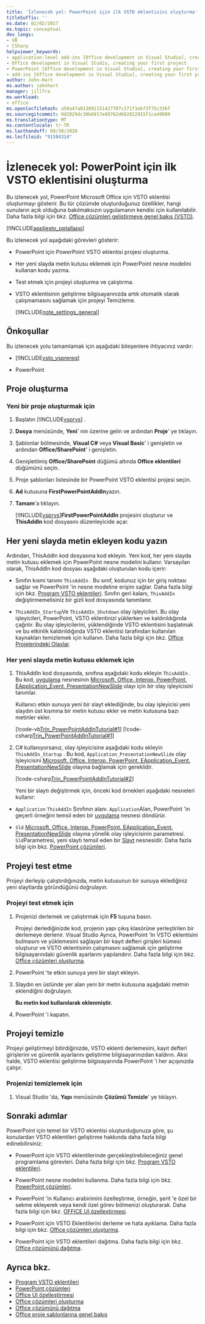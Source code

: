 ```yaml
---
title: 'İzlenecek yol: PowerPoint için ilk VSTO eklentisini oluşturma'
titleSuffix: ''
ms.date: 02/02/2017
ms.topic: conceptual
dev_langs:
- VB
- CSharp
helpviewer_keywords:
- application-level add-ins [Office development in Visual Studio], creating your first project
- Office development in Visual Studio, creating your first project
- PowerPoint [Office development in Visual Studio], creating your first project
- add-ins [Office development in Visual Studio], creating your first project
author: John-Hart
ms.author: johnhart
manager: jillfra
ms.workload:
- office
ms.openlocfilehash: a50a47a813891151427707c371f1ebf3f75c336f
ms.sourcegitcommit: 9d2829dc30b6917e89762d602022915f1ca49089
ms.translationtype: MT
ms.contentlocale: tr-TR
ms.lasthandoff: 09/30/2020
ms.locfileid: "91584314"
---
```

# <a name="walkthrough-create-your-first-vsto-add-in-for-powerpoint"></a>İzlenecek yol: PowerPoint için ilk VSTO eklentisini oluşturma
  Bu izlenecek yol, PowerPoint Microsoft Office için VSTO eklentisi oluşturmayı gösterir. Bu tür çözümde oluşturduğunuz özellikler, hangi sunuların açık olduğuna bakılmaksızın uygulamanın kendisi için kullanılabilir. Daha fazla bilgi için bkz. [Office çözümleri geliştirmeye genel bakış &#40;VSTO&#41;](../vsto/office-solutions-development-overview-vsto.md).

 [!INCLUDE[appliesto_pptallapp](../vsto/includes/appliesto-pptallapp-md.md)]

 Bu izlenecek yol aşağıdaki görevleri gösterir:

- PowerPoint için PowerPoint VSTO eklentisi projesi oluşturma.

- Her yeni slayda metin kutusu eklemek için PowerPoint nesne modelini kullanan kodu yazma.

- Test etmek için projeyi oluşturma ve çalıştırma.

- VSTO eklentisinin geliştirme bilgisayarınızda artık otomatik olarak çalışmamasını sağlamak için projeyi Temizleme.

  [!INCLUDE[note_settings_general](../sharepoint/includes/note-settings-general-md.md)]

## <a name="prerequisites"></a>Önkoşullar
 Bu izlenecek yolu tamamlamak için aşağıdaki bileşenlere ihtiyacınız vardır:

- [!INCLUDE[vsto_vsprereq](../vsto/includes/vsto-vsprereq-md.md)]

- PowerPoint

## <a name="create-the-project"></a>Proje oluşturma

### <a name="to-create-a-new-project"></a>Yeni bir proje oluşturmak için

1. Başlatın [!INCLUDE[vsprvs](../sharepoint/includes/vsprvs-md.md)] .

2. **Dosya** menüsünde, **Yeni**' nin üzerine gelin ve ardından **Proje**' ye tıklayın.

3. Şablonlar bölmesinde, **Visual C#** veya **Visual Basic**' i genişletin ve ardından **Office/SharePoint**' i genişletin.

4. Genişletilmiş **Office/SharePoint** düğümü altında **Office eklentileri** düğümünü seçin.

5. Proje şablonları listesinde bir PowerPoint VSTO eklentisi projesi seçin.

6. **Ad** kutusuna **FirstPowerPointAddIn**yazın.

7. **Tamam**'a tıklayın.

     [!INCLUDE[vsprvs](../sharepoint/includes/vsprvs-md.md)]**FirstPowerPointAddIn** projesini oluşturur ve **ThisAddIn** kod dosyasını düzenleyicide açar.

## <a name="write-code-that-adds-text-to-each-new-slide"></a>Her yeni slayda metin ekleyen kodu yazın
 Ardından, ThisAddIn kod dosyasına kod ekleyin. Yeni kod, her yeni slayda metin kutusu eklemek için PowerPoint nesne modelini kullanır. Varsayılan olarak, ThisAddIn kod dosyası aşağıdaki oluşturulan kodu içerir:

- Sınıfın kısmi tanımı `ThisAddIn` . Bu sınıf, kodunuz için bir giriş noktası sağlar ve PowerPoint 'in nesne modeline erişim sağlar. Daha fazla bilgi için bkz. [Program VSTO eklentileri](../vsto/programming-vsto-add-ins.md). Sınıfın geri kalanı, `ThisAddIn` değiştirmemelisiniz bir gizli kod dosyasında tanımlanır.

- `ThisAddIn_Startup`Ve `ThisAddIn_Shutdown` olay işleyicileri. Bu olay işleyicileri, PowerPoint, VSTO eklentinizi yüklerken ve kaldırıldığında çağrılır. Bu olay işleyicilerini, yüklendiğinde VSTO eklentisini başlatmak ve bu etkinlik kaldırıldığında VSTO eklentisi tarafından kullanılan kaynakları temizlemek için kullanın. Daha fazla bilgi için bkz. [Office Projelerindeki Olaylar](../vsto/events-in-office-projects.md).

### <a name="to-add-a-text-box-to-each-new-slide"></a>Her yeni slayda metin kutusu eklemek için

1. ThisAddIn kod dosyasında, sınıfına aşağıdaki kodu ekleyin `ThisAddIn` . Bu kod, [uygulama](/previous-versions/office/developer/office-2010/ff764034(v=office.14)) nesnesinin [Microsoft. Office. Interop. PowerPoint. EApplication_Event. PresentationNewSlide](/previous-versions/office/developer/office-2010/ff762876(v%3doffice.14)) olayı için bir olay işleyicisini tanımlar.

    Kullanıcı etkin sunuya yeni bir slayt eklediğinde, bu olay işleyicisi yeni slaydın üst kısmına bir metin kutusu ekler ve metin kutusuna bazı metinler ekler.

    [!code-vb[Trin_PowerPointAddInTutorial#1](../vsto/codesnippet/VisualBasic/Trin_PowerPointAddInTutorial/ThisAddIn.vb#1)]
    [!code-csharp[Trin_PowerPointAddInTutorial#1](../vsto/codesnippet/CSharp/Trin_PowerPointAddInTutorial/ThisAddIn.cs#1)]

2. C# kullanıyorsanız, olay işleyicisine aşağıdaki kodu ekleyin `ThisAddIn_Startup` . Bu kod, `Application_PresentationNewSlide` olay Işleyicisini [Microsoft. Office. Interop. PowerPoint. EApplication_Event. PresentationNewSlide](/previous-versions/office/developer/office-2010/ff762876(v%3doffice.14)) olayına bağlamak için gereklidir.

    [!code-csharp[Trin_PowerPointAddInTutorial#2](../vsto/codesnippet/CSharp/Trin_PowerPointAddInTutorial/ThisAddIn.cs#2)]

   Yeni bir slaytı değiştirmek için, önceki kod örnekleri aşağıdaki nesneleri kullanır:

- `Application` `ThisAddIn` Sınıfının alanı. `Application`Alan, PowerPoint 'in geçerli örneğini temsil eden bir [uygulama](/previous-versions/office/developer/office-2010/ff764034(v=office.14)) nesnesi döndürür.

- `Sld` [Microsoft. Office. Interop. PowerPoint. EApplication_Event. PresentationNewSlide](/previous-versions/office/developer/office-2010/ff762876(v%3doffice.14)) olayına yönelik olay işleyicisinin parametresi. `Sld`Parametresi, yeni slaytı temsil eden bir [Slayt](/previous-versions/office/developer/office-2010/ff763417(v=office.14)) nesnesidir. Daha fazla bilgi için bkz. [PowerPoint çözümleri](../vsto/powerpoint-solutions.md).

## <a name="test-the-project"></a>Projeyi test etme
 Projeyi derleyip çalıştırdığınızda, metin kutusunun bir sunuya eklediğiniz yeni slaytlarda göründüğünü doğrulayın.

### <a name="to-test-the-project"></a>Projeyi test etmek için

1. Projenizi derlemek ve çalıştırmak için **F5** tuşuna basın.

     Projeyi derlediğinizde kod, projenin yapı çıkış klasörüne yerleştirilen bir derlemeye derlenir. Visual Studio Ayrıca, PowerPoint 'In VSTO eklentisini bulmasını ve yüklemesini sağlayan bir kayıt defteri girişleri kümesi oluşturur ve VSTO eklentisinin çalışmasını sağlamak için geliştirme bilgisayarındaki güvenlik ayarlarını yapılandırır. Daha fazla bilgi için bkz. [Office çözümleri oluşturma](../vsto/building-office-solutions.md).

2. PowerPoint 'te etkin sunuya yeni bir slayt ekleyin.

3. Slaydın en üstünde yer alan yeni bir metin kutusuna aşağıdaki metnin eklendiğini doğrulayın.

     **Bu metin kod kullanılarak eklenmiştir.**

4. PowerPoint 'i kapatın.

## <a name="clean-up-the-project"></a>Projeyi temizle
 Projeyi geliştirmeyi bitirdiğinizde, VSTO eklenti derlemesini, kayıt defteri girişlerini ve güvenlik ayarlarını geliştirme bilgisayarınızdan kaldırın. Aksi halde, VSTO eklentisi geliştirme bilgisayarında PowerPoint 'i her açışınızda çalışır.

### <a name="to-clean-up-your-project"></a>Projenizi temizlemek için

1. Visual Studio 'da, **Yapı** menüsünde **Çözümü Temizle**' ye tıklayın.

## <a name="next-steps"></a>Sonraki adımlar
 PowerPoint için temel bir VSTO eklentisi oluşturduğunuza göre, şu konulardan VSTO eklentileri geliştirme hakkında daha fazla bilgi edinebilirsiniz:

- PowerPoint için VSTO eklentilerinde gerçekleştirebileceğiniz genel programlama görevleri. Daha fazla bilgi için bkz. [Program VSTO eklentileri](../vsto/programming-vsto-add-ins.md).

- PowerPoint nesne modelini kullanma. Daha fazla bilgi için bkz. [PowerPoint çözümleri](../vsto/powerpoint-solutions.md).

- PowerPoint 'in Kullanıcı arabirimini özelleştirme, örneğin, şerit 'e özel bir sekme ekleyerek veya kendi özel görev bölmenizi oluşturarak. Daha fazla bilgi için bkz. [OFFICE UI özelleştirmesi](../vsto/office-ui-customization.md).

- PowerPoint için VSTO Eklentilerini derleme ve hata ayıklama. Daha fazla bilgi için bkz. [Office çözümleri oluşturma](../vsto/building-office-solutions.md).

- PowerPoint için VSTO eklentileri dağıtma. Daha fazla bilgi için bkz. [Office çözümünü dağıtma](../vsto/deploying-an-office-solution.md).

## <a name="see-also"></a>Ayrıca bkz.
- [Program VSTO eklentileri](../vsto/programming-vsto-add-ins.md)
- [PowerPoint çözümleri](../vsto/powerpoint-solutions.md)
- [Office UI özelleştirmesi](../vsto/office-ui-customization.md)
- [Office çözümleri oluşturma](../vsto/building-office-solutions.md)
- [Office çözümünü dağıtma](../vsto/deploying-an-office-solution.md)
- [Office proje şablonlarına genel bakış](../vsto/office-project-templates-overview.md)
